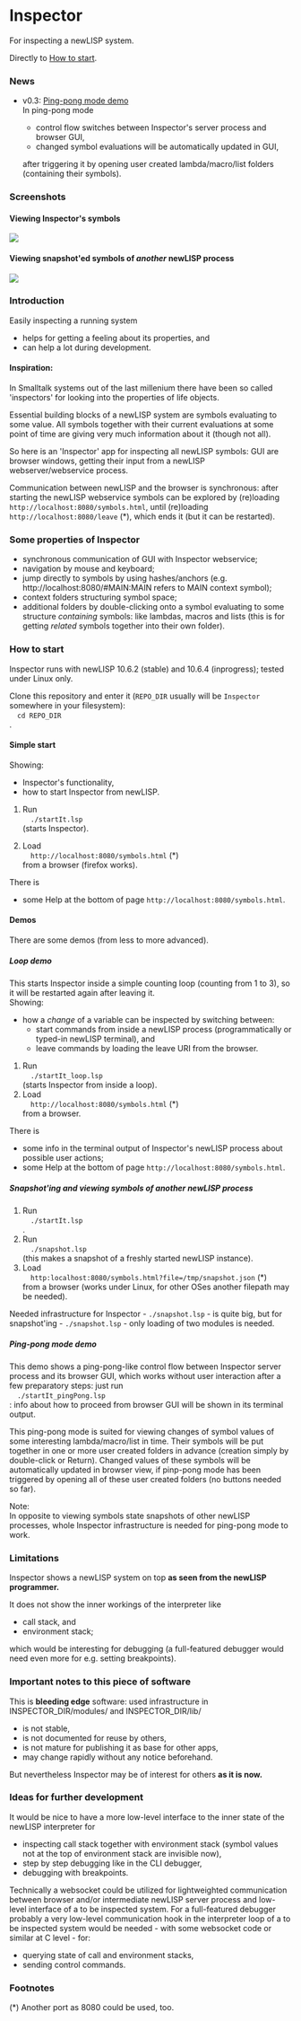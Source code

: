 # Inspector

For inspecting a newLISP system.

Directly to [How to start](#how-to-start).

### News

- v0.3: [Ping-pong mode demo](ping-pong-mode-demo)  
  In ping-pong mode
  - control flow switches between Inspector's server process and browser GUI,
  - changed symbol evaluations will be automatically updated in GUI,

  after triggering it by opening user created lambda/macro/list folders (containing their symbols).



### Screenshots

#### Viewing Inspector's symbols
![](screenshot_inspect_self.png)

#### Viewing snapshot'ed symbols of _another_ newLISP process
![](screenshot_inspect_snapshot.png)



### Introduction

Easily inspecting a running system
- helps for getting a feeling about its properties, and
- can help a lot during development.

#### Inspiration:
In Smalltalk systems out of the last millenium there have been so called 'inspectors' for looking into the properties of life objects.

Essential building blocks of a newLISP system are symbols evaluating to some value. All symbols together with their current evaluations at some point of time are giving very much information about it (though not all).

So here is an 'Inspector' app for inspecting all newLISP symbols: GUI are browser windows, getting their input from a newLISP webserver/webservice process.

Communication between newLISP and the browser is synchronous: after starting the newLISP webservice symbols can be explored by (re)loading
  `http://localhost:8080/symbols.html`,
until (re)loading
  `http://localhost:8080/leave` (*),
which ends it (but it can be restarted).



### Some properties of Inspector

- synchronous communication of GUI with Inspector webservice;
- navigation by mouse and keyboard;
- jump directly to symbols by using hashes/anchors (e.g. http://localhost:8080/#MAIN:MAIN refers to MAIN context symbol);
- context folders structuring symbol space;
- additional folders by double-clicking onto a symbol evaluating to some structure *containing* symbols: like lambdas, macros and lists (this is for getting *related* symbols together into their own folder).



### How to start

Inspector runs with newLISP 10.6.2 (stable) and 10.6.4 (inprogress); tested under Linux only.

Clone this repository and enter it (`REPO_DIR` usually will be `Inspector` somewhere in your filesystem):  
     `cd REPO_DIR`  
   .


#### Simple start

Showing:
- Inspector's functionality,
- how to start Inspector from newLISP.

1. Run  
     `./startIt.lsp`  
   (starts Inspector).

2. Load  
     `http://localhost:8080/symbols.html` (*)  
   from a browser (firefox works).

There is
- some Help at the bottom of page `http://localhost:8080/symbols.html`.


#### Demos

There are some demos (from less to more advanced).

##### Loop demo

This starts Inspector inside a simple counting loop (counting from 1 to 3), so it will be restarted again after leaving it.  
Showing:
- how a _change_ of a variable can be inspected by switching between:
  - start commands from inside a newLISP process (programmatically or typed-in newLISP terminal), and
  - leave commands by loading the leave URI from the browser.

1. Run  
     `./startIt_loop.lsp`  
   (starts Inspector from inside a loop).
2. Load  
     `http://localhost:8080/symbols.html` (*)  
   from a browser.

There is
- some info in the terminal output of Inspector's newLISP process about possible user actions;
- some Help at the bottom of page `http://localhost:8080/symbols.html`.


##### Snapshot'ing and viewing symbols of _another_ newLISP process

1. Run  
     `./startIt.lsp`  
   .
2. Run  
     `./snapshot.lsp`  
   (this makes a snapshot of a freshly started newLISP instance).
3. Load  
     `http:localhost:8080/symbols.html?file=/tmp/snapshot.json` (*)  
   from a browser (works under Linux, for other OSes another filepath may be needed).

Needed infrastructure for Inspector - `./snapshot.lsp` - is quite big, but for snapshot'ing - `./snapshot.lsp` - only loading of two modules is needed.


##### Ping-pong mode demo

This demo shows a ping-pong-like control flow between Inspector server process and its browser GUI, which works without user interaction after a few preparatory steps: just run  
  `./startIt_pingPong.lsp`  
: info about how to proceed from browser GUI will be shown in its terminal output.

This ping-pong mode is suited for viewing changes of symbol values of some interesting lambda/macro/list in time.
Their symbols will be put together in one or more user created folders in advance (creation simply by double-click or Return). Changed values of these symbols will be automatically updated in browser view, if pinp-pong mode has been triggered by opening all of these user created folders (no buttons needed so far).

Note:  
In opposite to viewing symbols state snapshots of other newLISP processes, whole Inspector infrastructure is needed for ping-pong mode to work.



### Limitations

Inspector shows a newLISP system on top
  **as seen from the newLISP programmer.**

It does not show the inner workings of the interpreter like
- call stack, and
- environment stack;

which would be interesting for debugging (a full-featured debugger would need even more for e.g. setting breakpoints).



### Important notes to this piece of software

This is **bleeding edge** software: used infrastructure in INSPECTOR_DIR/modules/ and INSPECTOR_DIR/lib/
- is not stable,
- is not documented for reuse by others,
- is not mature for publishing it as base for other apps,
- may change rapidly without any notice beforehand.

But nevertheless Inspector may be of interest for others
  **as it is now.**



### Ideas for further development

It would be nice to have a more low-level interface to the inner state of the newLISP interpreter for
- inspecting call stack together with environment stack (symbol values not at the top of environment stack are invisible now),
- step by step debugging like in the CLI debugger,
- debugging with breakpoints.

Technically a websocket could be utilized for lightweighted communication between browser and/or intermediate newLISP server process and low-level interface of a to be inspected system.
For a full-featured debugger probably a very low-level communication hook in the interpreter loop of a to be inspected system would be needed - with some websocket code or similar at C level - for:
- querying state of call and environment stacks,
- sending control commands.



### Footnotes

(*) Another port as 8080 could be used, too.
